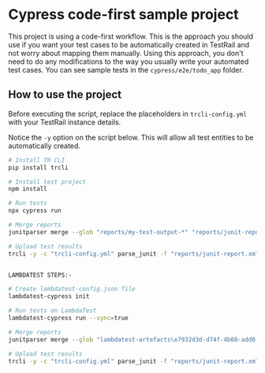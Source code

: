 # Cypress code-first sample project

This project is using a code-first workflow. This is the approach you should use if you want your test cases to be automatically created in TestRail and not worry about mapping them manually. Using this approach, you don't need to do any modifications to the way you usually write your automated test cases. You can see sample tests in the `cypress/e2e/todo_app` folder. 

## How to use the project

Before executing the script, replace the placeholders in `trcli-config.yml` with your TestRail instance details.

Notice the `-y` option on the script below. This will allow all test entities to be automatically created.

```sh
# Install TR CLI
pip install trcli

# Install test project
npm install

# Run tests
npx cypress run

# Merge reports
junitparser merge --glob "reports/my-test-output-*" "reports/junit-report.xml"

# Upload test results
trcli -y -c "trcli-config.yml" parse_junit -f "reports/junit-report.xml"


LAMBDATEST STEPS:-

# Create lambdatest-config.json file
lambdatest-cypress init

# Run tests on LambdaTest
lambdatest-cypress run --sync=true

# Merge reports
junitparser merge --glob "lambdatest-artefacts\e7932d3d-d74f-4b08-add0-73b489fd55e4\Chrome\110.0\**\reports\my-test-*.xml" "reports/junit-report.xml"

# Upload test results
trcli -y -c "trcli-config.yml" parse_junit -f "reports/junit-report.xml"
```
